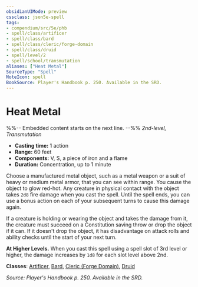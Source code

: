 ```yaml
---
obsidianUIMode: preview
cssclass: json5e-spell
tags:
- compendium/src/5e/phb
- spell/class/artificer
- spell/class/bard
- spell/class/cleric/forge-domain
- spell/class/druid
- spell/level/2
- spell/school/transmutation
aliases: ["Heat Metal"]
SourceType: "Spell"
NoteIcon: spell
BookSource: Player's Handbook p. 250. Available in the SRD.
---
```

# Heat Metal
%%-- Embedded content starts on the next line. --%%
*2nd-level, Transmutation*  

- **Casting time:** 1 action
- **Range:** 60 feet
- **Components:** V, S, a piece of iron and a flame
- **Duration:** Concentration, up to 1 minute

Choose a manufactured metal object, such as a metal weapon or a suit of heavy or medium metal armor, that you can see within range. You cause the object to glow red-hot. Any creature in physical contact with the object takes `2d8` fire damage when you cast the spell. Until the spell ends, you can use a bonus action on each of your subsequent turns to cause this damage again.

If a creature is holding or wearing the object and takes the damage from it, the creature must succeed on a Constitution saving throw or drop the object if it can. If it doesn't drop the object, it has disadvantage on attack rolls and ability checks until the start of your next turn.

**At Higher Levels.** When you cast this spell using a spell slot of 3rd level or higher, the damage increases by `1d8` for each slot level above 2nd.

**Classes**: [Artificer](/2-Mechanics/CLI/classes/artificer-tce.md), [Bard](/2-Mechanics/CLI/classes/bard.md), [Cleric (Forge Domain)](/2-Mechanics/CLI/classes/cleric-forge-domain-xge.md), [Druid](/2-Mechanics/CLI/classes/druid.md)

*Source: Player's Handbook p. 250. Available in the SRD.*